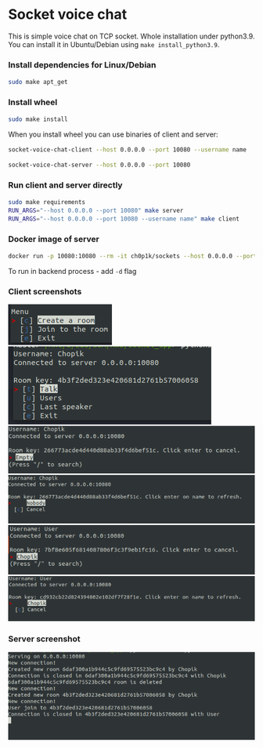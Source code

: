 # Socket voice chat

This is simple voice chat on TCP socket. Whole installation under python3.9. You can install it in Ubuntu/Debian using `make install_python3.9`.

### Install dependencies for Linux/Debian
```bash
sudo make apt_get
```

### Install wheel
```bash
sudo make install
```
When you install wheel you can use binaries of client and server:
```bash
socket-voice-chat-client --host 0.0.0.0 --port 10080 --username name
```

```bash
socket-voice-chat-server --host 0.0.0.0 --port 10080
```

### Run client and server directly
```bash
sudo make requirements
RUN_ARGS="--host 0.0.0.0 --port 10080" make server
RUN_ARGS="--host 0.0.0.0 --port 10080 --username name" make client
```

### Docker image of server
```bash
docker run -p 10080:10080 --rm -it ch0p1k/sockets --host 0.0.0.0 --port 10080
```
To run in backend process - add `-d` flag

### Client screenshots
![client_1](images/client_1.png)
![client_2](images/client_2.png)
![client_3](images/client_3.png)
![client_4](images/client_4.png)
![client_5](images/client_5.png)
![client_6](images/client_6.png)

### Server screenshot
![server](images/server.png)
